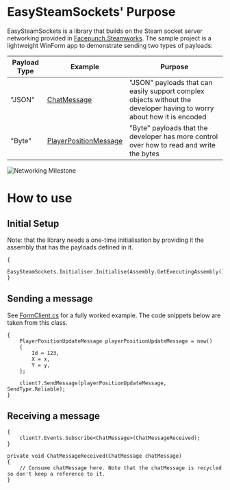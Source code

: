 # EasySteamSockets' Purpose

EasySteamSockets is a library that builds on the Steam socket server networking provided in [Facepunch.Steamworks](https://github.com/Facepunch/Facepunch.Steamworks). The sample project is a lightweight WinForm app to demonstrate sending two types of payloads:

| Payload Type | Example | Purpose |
|-|-|-|
| "JSON" | [ChatMessage](https://github.com/weesleekit/EasySteamSockets/blob/main/EasySteamSocketsExample/Payloads/JSONPayloads/ChatMessage.cs) | "JSON" payloads that can easily support complex objects without the developer having to worry about how it is encoded |
| "Byte" | [PlayerPositionMessage](https://github.com/weesleekit/EasySteamSockets/blob/main/EasySteamSocketsExample/Payloads/BytePayloads/PlayerPositionUpdateMessage.cs) | "Byte" payloads that the developer has more control over how to read and write the bytes |

![Networking Milestone](https://github.com/weesleekit/EasySteamSockets/assets/42421376/64c55f95-56a0-4897-a084-20cfcbe736fb)

# How to use

## Initial Setup

Note: that the library needs a one-time initialisation by providing it the assembly that has the payloads defined in it.

```
{
    EasySteamSockets.Initialiser.Initialise(Assembly.GetExecutingAssembly());
}
```

## Sending a message

See [FormClient.cs](https://github.com/weesleekit/EasySteamSockets/blob/main/EasySteamSocketsExample/Forms/FormClient.cs) for a fully worked example. The code snippets below are taken from this class.

```
{
    PlayerPositionUpdateMessage playerPositionUpdateMessage = new()
    {
        Id = 123,
        X = x,
        Y = y,
    };

    client?.SendMessage(playerPositionUpdateMessage, SendType.Reliable);
}
```

## Receiving a message

```
{   
    client?.Events.Subscribe<ChatMessage>(ChatMessageReceived);
}

private void ChatMessageReceived(ChatMessage chatMessage)
{
    // Consume chatMessage here. Note that the chatMessage is recycled so don't keep a reference to it.
}

```
